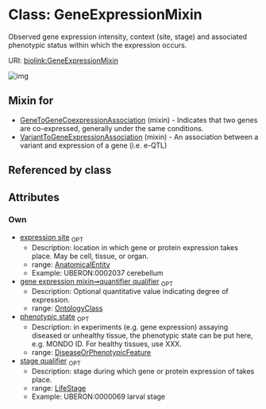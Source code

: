 
# Class: GeneExpressionMixin


Observed gene expression intensity, context (site, stage) and associated phenotypic status within which the expression occurs.

URI: [biolink:GeneExpressionMixin](https://w3id.org/biolink/vocab/GeneExpressionMixin)


![img](http://yuml.me/diagram/nofunky;dir:TB/class/[OntologyClass],[LifeStage],[DiseaseOrPhenotypicFeature]<phenotypic%20state%200..1-%20[GeneExpressionMixin],[LifeStage]<stage%20qualifier%200..1-%20[GeneExpressionMixin],[AnatomicalEntity]<expression%20site%200..1-%20[GeneExpressionMixin],[OntologyClass]<quantifier%20qualifier%200..1-++[GeneExpressionMixin],[VariantToGeneExpressionAssociation]uses%20-.->[GeneExpressionMixin],[GeneToGeneCoexpressionAssociation]uses%20-.->[GeneExpressionMixin],[VariantToGeneExpressionAssociation],[GeneToGeneCoexpressionAssociation],[DiseaseOrPhenotypicFeature],[AnatomicalEntity])

## Mixin for

 * [GeneToGeneCoexpressionAssociation](GeneToGeneCoexpressionAssociation.md) (mixin)  - Indicates that two genes are co-expressed, generally under the same conditions.
 * [VariantToGeneExpressionAssociation](VariantToGeneExpressionAssociation.md) (mixin)  - An association between a variant and expression of a gene (i.e. e-QTL)

## Referenced by class


## Attributes


### Own

 * [expression site](expression_site.md)  <sub>OPT</sub>
     * Description: location in which gene or protein expression takes place. May be cell, tissue, or organ.
     * range: [AnatomicalEntity](AnatomicalEntity.md)
     * Example: UBERON:0002037 cerebellum
 * [gene expression mixin➞quantifier qualifier](gene_expression_mixin_quantifier_qualifier.md)  <sub>OPT</sub>
     * Description: Optional quantitative value indicating degree of expression.
     * range: [OntologyClass](OntologyClass.md)
 * [phenotypic state](phenotypic_state.md)  <sub>OPT</sub>
     * Description: in experiments (e.g. gene expression) assaying diseased or unhealthy tissue, the phenotypic state can be put here, e.g. MONDO ID. For healthy tissues, use XXX.
     * range: [DiseaseOrPhenotypicFeature](DiseaseOrPhenotypicFeature.md)
 * [stage qualifier](stage_qualifier.md)  <sub>OPT</sub>
     * Description: stage during which gene or protein expression of takes place.
     * range: [LifeStage](LifeStage.md)
     * Example: UBERON:0000069 larval stage
